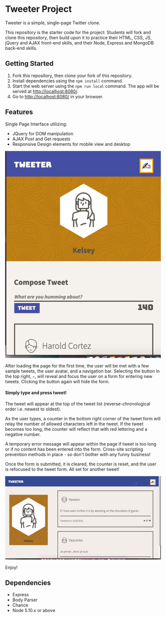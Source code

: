 # Tweeter Project

Tweeter is a simple, single-page Twitter clone.

This repository is the starter code for the project: Students will fork and clone this repository, then build upon it to practice their HTML, CSS, JS, jQuery and AJAX front-end skills, and their Node, Express and MongoDB back-end skills.

## Getting Started

1. Fork this repository, then clone your fork of this repository.
2. Install dependencies using the `npm install` command.
3. Start the web server using the `npm run local` command. The app will be served at <http://localhost:8080/>.
4. Go to <http://localhost:8080/> in your browser.

## Features

Single Page Interface utilizing: 
  - JQuery for DOM manipulation
  - AJAX Post and Get requests
  - Responsive Design elements for mobile view and desktop  

!["Screenshot of mobile layout"](https://github.com/kelsey-griffin/tweeter/blob/master/docs/tweeter-mobile-view.png)

After loading the page for the first time, the user will be met with a few sample tweets, the user avatar, and a navigation bar. Selecting the button in the top right, `✍︎`, will reveal and focus the user on a form for entering new tweets. Clicking the button again will hide the form.

#### Simply type and press tweet! 
The tweet will appear at the top of the tweet list (reverse-chronological order i.e. newest to oldest).

As the user types, a counter in the bottom right corner of the tweet form will relay the number of allowed characters left in the tweet. If the tweet becomes too long, the counter will reflect that with red lettering and a negative number. 

A temporary error message will appear within the page if tweet is too long or if no content has been entered into the form. 
Cross-site scripting prevention methods in place - so don't bother with any funny business! 

Once the form is submitted, it is cleared, the counter is reset, and the user is refocused to the tweet form. All set for another tweet!

!["Screen recording of tweeter page flow"](https://github.com/kelsey-griffin/tweeter/blob/master/docs/tweeter-walkthrough.gif)

Enjoy!

## Dependencies

- Express
- Body Parser
- Chance
- Node 5.10.x or above
